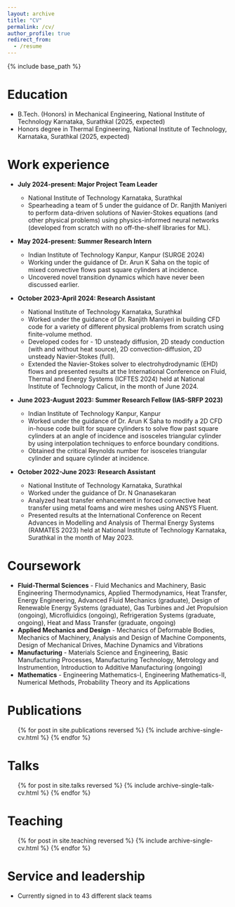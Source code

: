 ```yaml
---
layout: archive
title: "CV"
permalink: /cv/
author_profile: true
redirect_from:
  - /resume
---
```


{% include base_path %}

Education
======
* B.Tech. (Honors) in Mechanical Engineering, National Institute of Technology Karnataka, Surathkal (2025, expected)
* Honors degree in Thermal Engineering, National Institute of Technology, Karnataka, Surathkal (2025, expected)

Work experience
======
* **July 2024-present: Major Project Team Leader**
  * National Institute of Technology Karnataka, Surathkal
  * Spearheading a team of 5 under the guidance of Dr. Ranjith Maniyeri to perform data-driven solutions of Navier-Stokes equations (and other physical problems) using physics-informed neural networks (developed from scratch with no off-the-shelf libraries for ML).

* **May 2024-present: Summer Research Intern**
  * Indian Institute of Technology Kanpur, Kanpur (SURGE 2024)
  * Working under the guidance of Dr. Arun K Saha on the topic of mixed convective flows past square cylinders at incidence.
  * Uncovered novel transition dynamics which have never been discussed earlier.

* **October 2023-April 2024: Research Assistant**
  * National Institute of Technology Karnataka, Surathkal
  * Worked under the guidance of Dr. Ranjith Maniyeri in building CFD code for a variety of different physical problems from scratch using finite-volume method.
  * Developed codes for - 1D unsteady diffusion, 2D steady conduction (with and without heat source), 2D convection-diffusion, 2D unsteady Navier-Stokes (full).
  * Extended the Navier-Stokes solver to electrohydrodynamic (EHD) flows and presented results at the International Conference on Fluid, Thermal and Energy Systems (ICFTES 2024) held at National Institute of Technology Calicut, in the month of June 2024.

* **June 2023-August 2023: Summer Research Fellow (IAS-SRFP 2023)**
  * Indian Institute of Technology Kanpur, Kanpur
  * Worked under the guidance of Dr. Arun K Saha to modify a 2D CFD in-house code built for square cylinders to solve flow past square cylinders at an angle of incidence and isosceles triangular cylinder by using interpolation techniques to enforce boundary conditions.
  * Obtained the critical Reynolds number for isosceles triangular cylinder and square cylinder at incidence.
 
* **October 2022-June 2023: Research Assistant**
  * National Institute of Technology Karnataka, Surathkal
  * Worked under the guidance of Dr. N Gnanasekaran
  * Analyzed heat transfer enhancement in forced convective heat transfer using metal foams and wire meshes using ANSYS Fluent.
  * Presented results at the International Conference on Recent Advances in Modelling and Analysis of Thermal Energy Systems (RAMATES 2023) held at National Institute of Technology Karnataka, Surathkal in the month of May 2023. 
  
Coursework
======
* **Fluid-Thermal Sciences** - Fluid Mechanics and Machinery, Basic Engineering Thermodynamics, Applied Thermodynamics, Heat Transfer, Energy Engineering, Advanced Fluid Mechanics (graduate), Design of Renewable Energy Systems (graduate), Gas Turbines and Jet Propulsion (ongoing), Microfluidics (ongoing), Refrigeration Systems (graduate, ongoing), Heat and Mass Transfer (graduate, ongoing)
* **Applied Mechanics and Design** - Mechanics of Deformable Bodies, Mechanics of Machinery, Analysis and Design of Machine Components, Design of Mechanical Drives, Machine Dynamics and Vibrations
* **Manufacturing** - Materials Science and Engineering, Basic Manufacturing Processes, Manufacturing Technology, Metrology and Instrumention, Introduction to Additive Manufacturing (ongoing)
* **Mathematics** - Engineering Mathematics-I, Engineering Mathematics-II, Numerical Methods, Probability Theory and its Applications


Publications
======
  <ul>{% for post in site.publications reversed %}
    {% include archive-single-cv.html %}
  {% endfor %}</ul>
  
Talks
======
  <ul>{% for post in site.talks reversed %}
    {% include archive-single-talk-cv.html  %}
  {% endfor %}</ul>
  
Teaching
======
  <ul>{% for post in site.teaching reversed %}
    {% include archive-single-cv.html %}
  {% endfor %}</ul>
  
Service and leadership
======
* Currently signed in to 43 different slack teams
